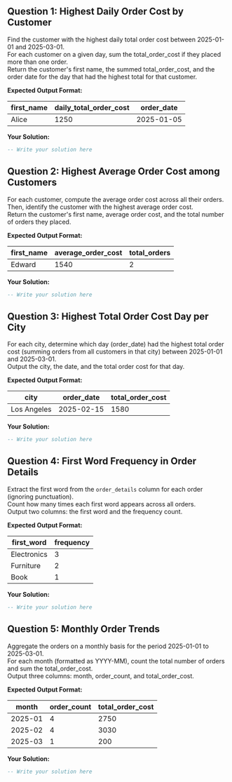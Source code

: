 ## Question 1: Highest Daily Order Cost by Customer
Find the customer with the highest daily total order cost between 2025-01-01 and 2025-03-01.  
For each customer on a given day, sum the total_order_cost if they placed more than one order.  
Return the customer's first name, the summed total_order_cost, and the order date for the day that had the highest total for that customer.

**Expected Output Format:**

| first_name | daily_total_order_cost | order_date  |
| ---------- | ---------------------- | ----------- |
| Alice      | 1250                   | 2025-01-05  |

**Your Solution:**
```sql
-- Write your solution here
```


## Question 2: Highest Average Order Cost among Customers
For each customer, compute the average order cost across all their orders.  
Then, identify the customer with the highest average order cost.  
Return the customer's first name, average order cost, and the total number of orders they placed.

**Expected Output Format:**

| first_name | average_order_cost | total_orders |
| ---------- | ------------------ | ------------ |
| Edward     | 1540               | 2            |

**Your Solution:**
```sql
-- Write your solution here
```


## Question 3: Highest Total Order Cost Day per City
For each city, determine which day (order_date) had the highest total order cost (summing orders from all customers in that city) between 2025-01-01 and 2025-03-01.  
Output the city, the date, and the total order cost for that day.

**Expected Output Format:**

| city       | order_date  | total_order_cost |
| ---------- | ----------- | ---------------- |
| Los Angeles| 2025-02-15  | 1580             |

**Your Solution:**
```sql
-- Write your solution here
```


## Question 4: First Word Frequency in Order Details
Extract the first word from the `order_details` column for each order (ignoring punctuation).  
Count how many times each first word appears across all orders.  
Output two columns: the first word and the frequency count.

**Expected Output Format:**

| first_word  | frequency |
| ----------- | --------- |
| Electronics | 3         |
| Furniture   | 2         |
| Book        | 1         |

**Your Solution:**
```sql
-- Write your solution here
```


## Question 5: Monthly Order Trends
Aggregate the orders on a monthly basis for the period 2025-01-01 to 2025-03-01.  
For each month (formatted as YYYY-MM), count the total number of orders and sum the total_order_cost.  
Output three columns: month, order_count, and total_order_cost.

**Expected Output Format:**

| month   | order_count | total_order_cost |
| ------- | ----------- | ---------------- |
| 2025-01 | 4           | 2750             |
| 2025-02 | 4           | 3030             |
| 2025-03 | 1           | 200              |

**Your Solution:**
```sql
-- Write your solution here
```
